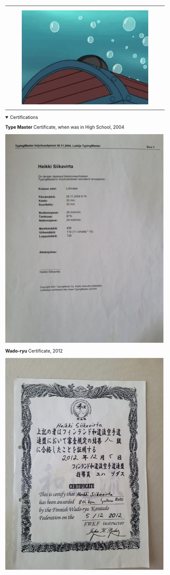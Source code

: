 <hr>
<p align="center">
   <img src="chest.gif" alt="Chest of things" width="400"/>
</p>
<hr>

<details open="true">
  <summary >Certifications</summary>
	<p><b>Type Master</b> Certificate, when was in High School, 2004</p>
		<img id="TypeMasterCourseCertificate" src="type master certificate.jpg" alt="type master cert" width="500"/>
	<p><b>Wado-ryu</b> Certificate, 2012</p>
		<img id="WadoRyuCertificate" src="wado ruy yellow belt certificate.jpg" alt="wado ruy cert" width="500"/>
</details>

